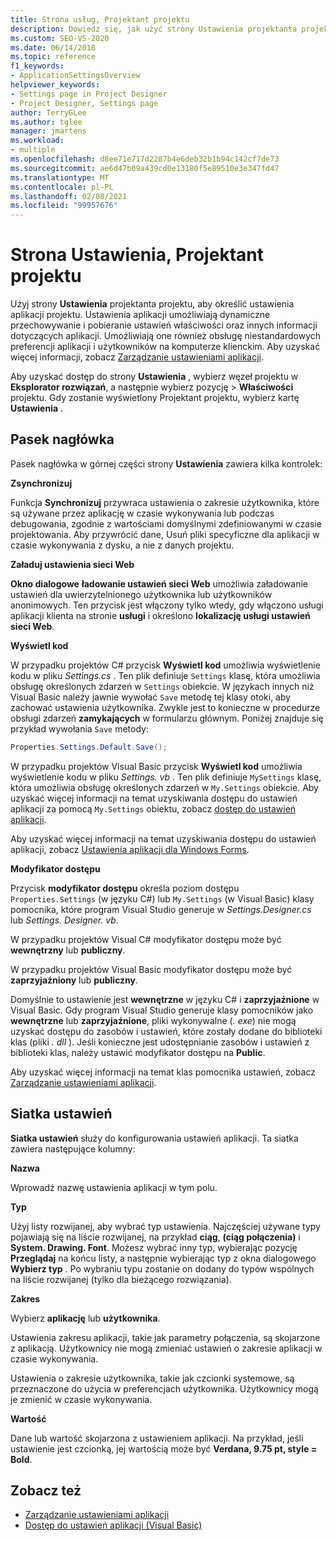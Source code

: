 ```yaml
---
title: Strona usług, Projektant projektu
description: Dowiedz się, jak użyć strony Ustawienia projektanta projektu, aby określić ustawienia aplikacji projektu.
ms.custom: SEO-VS-2020
ms.date: 06/14/2018
ms.topic: reference
f1_keywords:
- ApplicationSettingsOverview
helpviewer_keywords:
- Settings page in Project Designer
- Project Designer, Settings page
author: TerryGLee
ms.author: tglee
manager: jmartens
ms.workload:
- multiple
ms.openlocfilehash: d8ee71e717d2287b4e6deb32b1b94c142cf7de73
ms.sourcegitcommit: ae6d47b09a439cd0e13180f5e89510e3e347fd47
ms.translationtype: MT
ms.contentlocale: pl-PL
ms.lasthandoff: 02/08/2021
ms.locfileid: "99957676"
---
```

# <a name="settings-page-project-designer"></a>Strona Ustawienia, Projektant projektu

Użyj strony **Ustawienia** projektanta projektu, aby określić ustawienia aplikacji projektu. Ustawienia aplikacji umożliwiają dynamiczne przechowywanie i pobieranie ustawień właściwości oraz innych informacji dotyczących aplikacji. Umożliwiają one również obsługę niestandardowych preferencji aplikacji i użytkowników na komputerze klienckim. Aby uzyskać więcej informacji, zobacz [Zarządzanie ustawieniami aplikacji](../managing-application-settings-dotnet.md).

Aby uzyskać dostęp do strony **Ustawienia** , wybierz węzeł projektu w **Eksplorator rozwiązań**, a następnie wybierz pozycję  >  **Właściwości** projektu. Gdy zostanie wyświetlony Projektant projektu, wybierz kartę **Ustawienia** .

## <a name="header-bar"></a>Pasek nagłówka

Pasek nagłówka w górnej części strony **Ustawienia** zawiera kilka kontrolek:

**Zsynchronizuj**

Funkcja **Synchronizuj** przywraca ustawienia o zakresie użytkownika, które są używane przez aplikację w czasie wykonywania lub podczas debugowania, zgodnie z wartościami domyślnymi zdefiniowanymi w czasie projektowania. Aby przywrócić dane, Usuń pliki specyficzne dla aplikacji w czasie wykonywania z dysku, a nie z danych projektu.

**Załaduj ustawienia sieci Web**

**Okno dialogowe** **ładowanie ustawień sieci Web** umożliwia załadowanie ustawień dla uwierzytelnionego użytkownika lub użytkowników anonimowych. Ten przycisk jest włączony tylko wtedy, gdy włączono usługi aplikacji klienta na stronie **usługi** i określono **lokalizację usługi ustawień sieci Web**.

**Wyświetl kod**

W przypadku projektów C# przycisk **Wyświetl kod** umożliwia wyświetlenie kodu w pliku *Settings.cs* . Ten plik definiuje `Settings` klasę, która umożliwia obsługę określonych zdarzeń w `Settings` obiekcie. W językach innych niż Visual Basic należy jawnie wywołać `Save` metodę tej klasy otoki, aby zachować ustawienia użytkownika. Zwykle jest to konieczne w procedurze obsługi zdarzeń **zamykających** w formularzu głównym. Poniżej znajduje się przykład wywołania `Save` metody:

```csharp
Properties.Settings.Default.Save();
```

W przypadku projektów Visual Basic przycisk **Wyświetl kod** umożliwia wyświetlenie kodu w pliku *Settings. vb* . Ten plik definiuje `MySettings` klasę, która umożliwia obsługę określonych zdarzeń w `My.Settings` obiekcie. Aby uzyskać więcej informacji na temat uzyskiwania dostępu do ustawień aplikacji za pomocą `My.Settings` obiektu, zobacz [dostęp do ustawień aplikacji](/dotnet/visual-basic/developing-apps/programming/app-settings/accessing-application-settings).

Aby uzyskać więcej informacji na temat uzyskiwania dostępu do ustawień aplikacji, zobacz [Ustawienia aplikacji dla Windows Forms](/dotnet/framework/winforms/advanced/application-settings-for-windows-forms).

**Modyfikator dostępu**

Przycisk **modyfikator dostępu** określa poziom dostępu `Properties.Settings` (w języku C#) lub `My.Settings` (w Visual Basic) klasy pomocnika, które program Visual Studio generuje w *Settings.Designer.cs* lub *Settings. Designer. vb*.

W przypadku projektów Visual C# modyfikator dostępu może być **wewnętrzny** lub **publiczny**.

W przypadku projektów Visual Basic modyfikator dostępu może być **zaprzyjaźniony** lub **publiczny**.

Domyślnie to ustawienie jest **wewnętrzne** w języku C# i **zaprzyjaźnione** w Visual Basic. Gdy program Visual Studio generuje klasy pomocników jako **wewnętrzne** lub **zaprzyjaźnione**, pliki wykonywalne (*. exe*) nie mogą uzyskać dostępu do zasobów i ustawień, które zostały dodane do biblioteki klas (pliki *. dll* ). Jeśli konieczne jest udostępnianie zasobów i ustawień z biblioteki klas, należy ustawić modyfikator dostępu na **Public**.

Aby uzyskać więcej informacji na temat klas pomocnika ustawień, zobacz [Zarządzanie ustawieniami aplikacji](../managing-application-settings-dotnet.md).

## <a name="settings-grid"></a>Siatka ustawień

**Siatka ustawień** służy do konfigurowania ustawień aplikacji. Ta siatka zawiera następujące kolumny:

**Nazwa**

Wprowadź nazwę ustawienia aplikacji w tym polu.

**Typ**

Użyj listy rozwijanej, aby wybrać typ ustawienia. Najczęściej używane typy pojawiają się na liście rozwijanej, na przykład **ciąg**, **(ciąg połączenia)** i **System. Drawing. Font**. Możesz wybrać inny typ, wybierając pozycję **Przeglądaj** na końcu listy, a następnie wybierając typ z okna dialogowego **Wybierz typ** . Po wybraniu typu zostanie on dodany do typów wspólnych na liście rozwijanej (tylko dla bieżącego rozwiązania).

**Zakres**

Wybierz **aplikację** lub **użytkownika**.

Ustawienia zakresu aplikacji, takie jak parametry połączenia, są skojarzone z aplikacją. Użytkownicy nie mogą zmieniać ustawień o zakresie aplikacji w czasie wykonywania.

Ustawienia o zakresie użytkownika, takie jak czcionki systemowe, są przeznaczone do użycia w preferencjach użytkownika. Użytkownicy mogą je zmienić w czasie wykonywania.

**Wartość**

Dane lub wartość skojarzona z ustawieniem aplikacji. Na przykład, jeśli ustawienie jest czcionką, jej wartością może być **Verdana, 9.75 pt, style = Bold**.

## <a name="see-also"></a>Zobacz też

- [Zarządzanie ustawieniami aplikacji](../managing-application-settings-dotnet.md)
- [Dostęp do ustawień aplikacji (Visual Basic)](/dotnet/visual-basic/developing-apps/programming/app-settings/accessing-application-settings)
